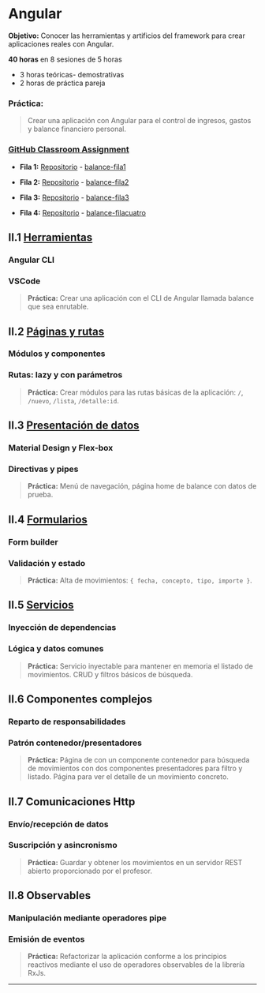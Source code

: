 # Angular

**Objetivo:** Conocer las herramientas y artificios del framework para crear aplicaciones reales con Angular.

**40 horas** en 8 sesiones de 5 horas

- 3 horas teóricas- demostrativas
- 2 horas de práctica pareja

### Práctica:

> Crear una aplicación con Angular para el control de ingresos, gastos y balance financiero personal.

### [GitHub Classroom Assignment](https://classroom.github.com/g/ri5wYiSB)

- **Fila 1:** [Repositorio](https://github.com/abanca-ITforce/balance-fila1) - [balance-fila1](https://abanca-itforce.github.io/balance-fila1/)

- **Fila 2:** [Repositorio](https://github.com/abanca-ITforce/balance-fila2) - [balance-fila2](https://abanca-itforce.github.io/balance-fila2/)

- **Fila 3:** [Repositorio](https://github.com/abanca-ITforce/balance-fila3) - [balance-fila3](https://abanca-itforce.github.io/balance-fila3/)

- **Fila 4:** [Repositorio](https://github.com/abanca-ITforce/balance-filacuatro) - [balance-filacuatro](https://abanca-itforce.github.io/balance-filacuatro/)

## II.1 [Herramientas](https://github.com/abanca-ITforce/Angular/blob/master/II-1%20Herramientas.md)

### Angular CLI
### VSCode

> **Práctica:** Crear una aplicación con el CLI de Angular llamada balance que sea enrutable.

## II.2 [Páginas y rutas](https://github.com/abanca-ITforce/Angular/blob/master/II-2%20P%C3%A1ginas%20y%20rutas.md)

### Módulos y componentes
### Rutas: lazy y con parámetros

> **Práctica:** Crear módulos para las rutas básicas de la aplicación: `/`, `/nuevo`, `/lista`, `/detalle:id`.

## II.3 [Presentación de datos](https://github.com/abanca-ITforce/Angular/blob/master/II-3%20Presentaci%C3%B3n%20de%20datos.md)

### Material Design y Flex-box
### Directivas y pipes

> **Práctica:** Menú de navegación, página home de balance con datos de prueba.

## II.4 [Formularios](https://github.com/abanca-ITforce/Angular/blob/master/II-4%20Formularios.md)

### Form builder
### Validación y estado

> **Práctica:** Alta de movimientos: `{ fecha, concepto, tipo, importe }`.

## II.5 [Servicios](https://github.com/abanca-ITforce/Angular/blob/master/II-5%20Servicios.md)

### Inyección de dependencias
### Lógica y datos comunes

> **Práctica:** Servicio inyectable para mantener en memoria el listado de movimientos. CRUD y filtros básicos de búsqueda.

## II.6 Componentes complejos

### Reparto de responsabilidades
### Patrón contenedor/presentadores

> **Práctica:** Página de con un componente contenedor para búsqueda de movimientos con dos componentes presentadores para filtro y listado. Página para ver el detalle de un movimiento concreto.

## II.7 Comunicaciones Http

### Envío/recepción de datos
### Suscripción y asincronismo

> **Práctica:** Guardar y obtener los movimientos en un servidor REST abierto proporcionado por el profesor.

## II.8 Observables

### Manipulación mediante operadores pipe
### Emisión de eventos

> **Práctica:** Refactorizar la aplicación conforme a los principios reactivos mediante el uso de operadores observables de la librería RxJs.

---
